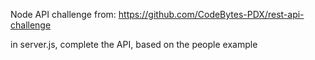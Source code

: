 Node API challenge from: 
https://github.com/CodeBytes-PDX/rest-api-challenge

in server.js, complete the API, based on the people example 
